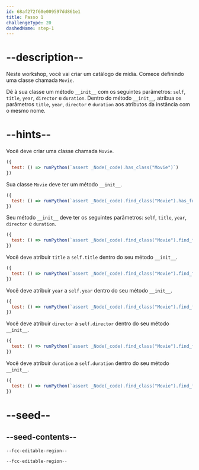```yaml
---
id: 68af272f60e009597dd861e1
title: Passo 1
challengeType: 20
dashedName: step-1
---
```


# --description--

Neste workshop, você vai criar um catálogo de mídia. Comece definindo uma classe chamada `Movie`.

Dê à sua classe um método `__init__` com os seguintes parâmetros: `self`, `title`, `year`, `director` e `duration`. Dentro do método `__init__`, atribua os parâmetros `title`, `year`, `director` e `duration` aos atributos da instância com o mesmo nome.

# --hints--

Você deve criar uma classe chamada `Movie`.

```js
({
  test: () => runPython(`assert _Node(_code).has_class("Movie")`)
})
```

Sua classe `Movie` deve ter um método `__init__`.

```js
({
  test: () => runPython(`assert _Node(_code).find_class("Movie").has_function("__init__")`)
})
```

Seu método `__init__` deve ter os seguintes parâmetros: `self`, `title`, `year`, `director` e `duration`.

```js
({
  test: () => runPython(`assert _Node(_code).find_class("Movie").find_function("__init__").has_args("self, title, year, director, duration")`)
})
```

Você deve atribuir `title` a `self.title` dentro do seu método `__init__`.

```js
({
  test: () => runPython(`assert _Node(_code).find_class("Movie").find_function("__init__").has_stmt("self.title = title")`)
})
```

Você deve atribuir `year` a `self.year` dentro do seu método `__init__`.

```js
({
  test: () => runPython(`assert _Node(_code).find_class("Movie").find_function("__init__").has_stmt("self.year = year")`)
})
```

Você deve atribuir `director` a `self.director` dentro do seu método `__init__`.

```js
({
  test: () => runPython(`assert _Node(_code).find_class("Movie").find_function("__init__").has_stmt("self.director = director")`)
})
```

Você deve atribuir `duration` a `self.duration` dentro do seu método `__init__`.

```js
({
  test: () => runPython(`assert _Node(_code).find_class("Movie").find_function("__init__").has_stmt("self.duration = duration")`)
})
```

# --seed--

## --seed-contents--

```py
--fcc-editable-region--

--fcc-editable-region--
```
